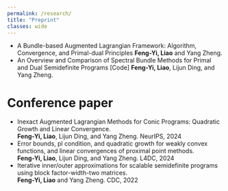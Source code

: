```yaml
---
permalink: /research/
title: "Preprint"
classes: wide
---
```


- A Bundle-based Augmented Lagrangian Framework: Algorithm, Convergence, and Primal-dual Principles
**Feng-Yi, Liao** and Yang Zheng.
- An Overview and Comparison of Spectral Bundle Methods for Primal and Dual Semidefinite Programs  [Code]
**Feng-Yi, Liao**, Lijun Ding, and Yang Zheng.


Conference paper
======
- Inexact Augmented Lagrangian Methods for Conic Programs: Quadratic Growth and Linear Convergence.                             
**Feng-Yi, Liao**, Lijun Ding, and Yang Zheng.     NeurIPS, 2024
- Error bounds, pl condition, and quadratic growth for weakly convex functions, and linear convergences of proximal point methods.      
**Feng-Yi, Liao**, Lijun Ding, and Yang Zheng.     L4DC, 2024
 - Iterative inner/outer approximations for scalable semidefinite programs using block factor-width-two matrices.	   
**Feng-Yi, Liao** and Yang Zheng. 		 CDC, 2022